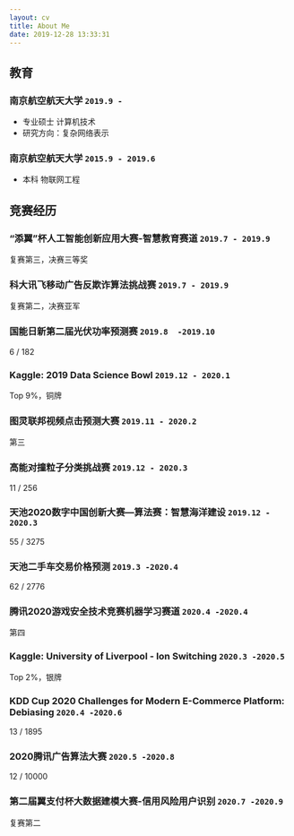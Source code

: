 ```yaml
---
layout: cv
title: About Me
date: 2019-12-28 13:33:31
---
```

## 教育

### **南京航空航天大学** `2019.9 -`

- 专业硕士 计算机技术
- 研究方向：复杂网络表示

### **南京航空航天大学** `2015.9 - 2019.6`

- 本科 物联网工程

## 竞赛经历

### **“添翼”杯人工智能创新应用大赛-智慧教育赛道** `2019.7 - 2019.9`
复赛第三，决赛三等奖

### **科大讯飞移动广告反欺诈算法挑战赛** `2019.7 - 2019.9`
复赛第二，决赛亚军

### **国能日新第二届光伏功率预测赛** `2019.8  -2019.10`
6 / 182

### **Kaggle: 2019 Data Science Bowl** `2019.12 - 2020.1`
Top 9%，铜牌

### **图灵联邦视频点击预测大赛** `2019.11 - 2020.2`
第三

### **高能对撞粒子分类挑战赛** `2019.12 - 2020.3`
11 / 256

### **天池2020数字中国创新大赛—算法赛：智慧海洋建设** `2019.12 - 2020.3`
55 / 3275

### **天池二手车交易价格预测** `2019.3 -2020.4`
62 / 2776

### **腾讯2020游戏安全技术竞赛机器学习赛道** `2020.4 -2020.4`
第四

### **Kaggle: University of Liverpool - Ion Switching** `2020.3 -2020.5`
Top 2%，银牌
  
### **KDD Cup 2020 Challenges for Modern E-Commerce Platform: Debiasing** `2020.4 -2020.6`
13 / 1895

### **2020腾讯广告算法大赛** `2020.5 -2020.8`
12 / 10000

### **第二届翼支付杯大数据建模大赛-信用风险用户识别** `2020.7 -2020.9`
复赛第二
